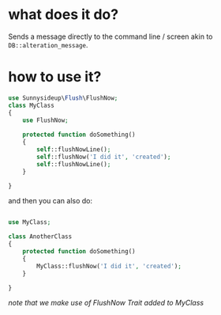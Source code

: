 # what does it do?

Sends a message directly to the command line / screen akin to `DB::alteration_message`.

# how to use it?
```php
use Sunnysideup\Flush\FlushNow;
class MyClass
{
    use FlushNow;
    
    protected function doSomething()
    {
        self::flushNowLine();
        self::flushNow('I did it', 'created');
        self::flushNowLine();
    }

}

```

and then you can also do: 

```php

use MyClass;

class AnotherClass
{    
    protected function doSomething()
    {
        MyClass::flushNow('I did it', 'created');
    }

}
```

_note that we make use of FlushNow Trait added to MyClass_

